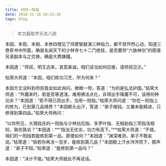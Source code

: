 ```yaml
---
title: 你的一阳指
date: 2018-11-18 18:25:38
tags: blog
---
```


> 本文截取字天龙八部

本因、本观、本相、本参四僧见了鸠摩智献演三种指力，都不禁怦然心动，知道三卷奇书中所载，确是名闻天下的少林寺七十二门绝技，是否要将“六脉神剑”的图谱另录副本与之交换，确是大费踌躇。

本因道：“师叔，明王远来，其意甚诚。咱们该当如何应接，请师叔见示。”

枯荣大师道：“本因，咱们练功习艺，所为何来？”

本因方丈没料到师叔竟会如此询问，微微一愕，答道：“为的是弘法护国。”枯荣大师道：“外魔来时，若是吾等道浅，难用佛法点化，非得出手降魔不可，该用何种功夫？”本因道：“若不得已而出手，当用一阳指。”枯荣大师问道：“你在一阳指上的修为，已到第几品境界？”本因额头出汗，答道：“弟子根钝，又兼未能精进，只修得到第四品。”枯荣大师再问：

“以你所见，大理段氏的一阳指与少林拈花指、多罗叶指、无相劫指三项指法相较，孰优孰劣？”本因道：**“指法无优劣，功力有高下。”**枯荣大师道：“不错。咱们的一阳指若能练到第一品，那便如何？”本因道：“渊深难测，弟子不敢妄说。”枯荣道：“倘若你再活一百岁，能练到第几品？”本因额上汗水涔涔而下，颤声道：“弟子不知。”枯荣道：“能修到第一品吗？”

本因道：“决计不能。”枯荣大师就此不再说话。